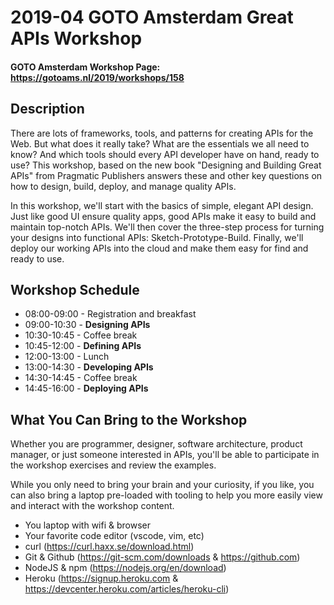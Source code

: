 # 2019-04 GOTO Amsterdam Great APIs Workshop

#### GOTO Amsterdam Workshop Page: https://gotoams.nl/2019/workshops/158
 
## Description

There are lots of frameworks, tools, and patterns for creating APIs for the Web. But what does it really take? What are the essentials we all need to know? And which tools should every API developer have on hand, ready to use? This workshop, based on the new book "Designing and Building Great APIs" from Pragmatic Publishers answers these and other key questions on how to design, build, deploy, and manage quality APIs.

In this workshop, we'll start with the basics of simple, elegant API design. Just like good UI ensure quality apps, good APIs make it easy to build and maintain top-notch APIs. We'll then cover the three-step process for turning your designs into functional APIs: Sketch-Prototype-Build. Finally, we'll deploy our working APIs into the cloud and make them easy for find and ready to use.
 
## Workshop Schedule

 * 08:00-09:00 - Registration and breakfast
 * 09:00-10:30 - **Designing APIs**
 * 10:30-10:45 - Coffee break
 * 10:45-12:00 - **Defining APIs**
 * 12:00-13:00 - Lunch
 * 13:00-14:30 - **Developing APIs**
 * 14:30-14:45 - Coffee break
 * 14:45-16:00 - **Deploying APIs**

## What You Can Bring to the Workshop

Whether you are programmer, designer, software architecture, product manager, or just someone interested in APIs, you'll be able to participate in the workshop exercises and review the examples.

While you only need to bring your brain and your curiosity, if you like, you can also bring a laptop pre-loaded with tooling to help you more easily view and interact with the workshop content.

 * You laptop with wifi & browser
 * Your favorite code editor (vscode, vim, etc)
 * curl (https://curl.haxx.se/download.html)
 * Git & Github (https://git-scm.com/downloads & https://github.com)
 * NodeJS & npm (https://nodejs.org/en/download)
 * Heroku (https://signup.heroku.com & https://devcenter.heroku.com/articles/heroku-cli)


